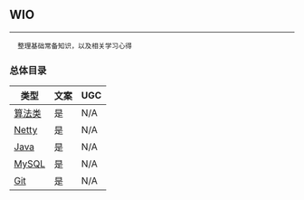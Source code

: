 ## WIO
---
```
  整理基础常备知识，以及相关学习心得
```
### 总体目录

| 类型                                               | 文案 | UGC  |
| ------------------------------------------------ | -- | ---- |
| [算法类](https://github.com/JK9559/WIO/blob/master/note/Algorithm/Algorithm.md)            | 是  | N/A  |
| [Netty](https://github.com/JK9559/WIO/blob/master/note/Netty/Netty.md)            | 是  | N/A  |
| [Java](https://github.com/JK9559/WIO/blob/master/note/Java/Java.md)            | 是  | N/A  |
| [MySQL](https://github.com/JK9559/WIO/blob/master/note/MySql/MySql.md)            | 是  | N/A  |
| [Git](https://github.com/JK9559/WIO/blob/master/note/Git/Git.md)            | 是  | N/A  |